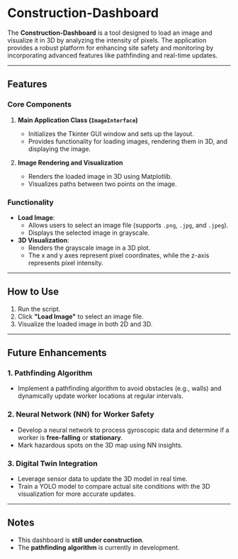 # Construction-Dashboard  

The **Construction-Dashboard** is a tool designed to load an image and visualize it in 3D by analyzing the intensity of pixels. The application provides a robust platform for enhancing site safety and monitoring by incorporating advanced features like pathfinding and real-time updates.

---

## Features  

### **Core Components**  
1. **Main Application Class (`ImageInterface`)**  
   - Initializes the Tkinter GUI window and sets up the layout.  
   - Provides functionality for loading images, rendering them in 3D, and displaying the image.  

2. **Image Rendering and Visualization**  
   - Renders the loaded image in 3D using Matplotlib.  
   - Visualizes paths between two points on the image.  

### **Functionality**  
- **Load Image**:  
   - Allows users to select an image file (supports `.png`, `.jpg`, and `.jpeg`).  
   - Displays the selected image in grayscale.  
- **3D Visualization**:  
   - Renders the grayscale image in a 3D plot.  
   - The x and y axes represent pixel coordinates, while the z-axis represents pixel intensity.  

---

## How to Use  

1. Run the script.  
2. Click **"Load Image"** to select an image file.  
3. Visualize the loaded image in both 2D and 3D.  

---

## Future Enhancements  

### 1. **Pathfinding Algorithm**  
   - Implement a pathfinding algorithm to avoid obstacles (e.g., walls) and dynamically update worker locations at regular intervals.  

### 2. **Neural Network (NN) for Worker Safety**  
   - Develop a neural network to process gyroscopic data and determine if a worker is **free-falling** or **stationary**.  
   - Mark hazardous spots on the 3D map using NN insights.  

### 3. **Digital Twin Integration**  
   - Leverage sensor data to update the 3D model in real time.  
   - Train a YOLO model to compare actual site conditions with the 3D visualization for more accurate updates.  

---

## Notes  

- This dashboard is **still under construction**.  
- The **pathfinding algorithm** is currently in development.  
